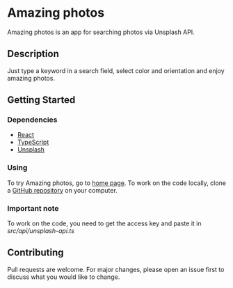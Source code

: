 # Amazing photos

Amazing photos is an app for searching photos via Unsplash API.

## Description

Just type a keyword in a search field, select color and orientation and enjoy amazing photos.

## Getting Started

### Dependencies

* [React](https://github.com/facebook/react/)
* [TypeScript](https://www.npmjs.com/package/typescript)
* [Unsplash](https://www.npmjs.com/package/unsplash-js)

### Using

To try Amazing photos, go to [home page](https://amazing-photos.vercel.app/).
To work on the code locally, clone a [GitHub repository](targetURL "Link title") on your computer. 

### Important note

To work on the code, you need to get the access key and paste it in _src/api/unsplash-api.ts_

## Contributing

Pull requests are welcome. For major changes, please open an issue first to discuss what you would like to change.
